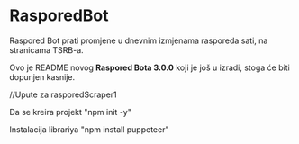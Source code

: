 # RasporedBot

Raspored Bot prati promjene u dnevnim izmjenama rasporeda sati, na stranicama TSRB-a.

Ovo je README novog **Raspored Bota 3.0.0** koji je još u izradi, stoga će biti dopunjen kasnije.

//Upute za rasporedScraper1

Da se kreira projekt "npm init -y"

Instalacija librariya "npm install puppeteer"

